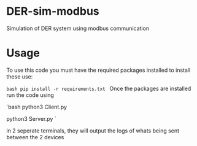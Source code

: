 # DER-sim-modbus
Simulation of DER system using modbus communication

# Usage
To use this code you must have the required packages installed to install these use:

`bash
pip install -r requirements.txt
`
Once the packages are installed run the code using

`bash
python3 Client.py

python3 Server.py
`

in 2 seperate terminals, they will output the logs of whats being sent between the 2 devices
